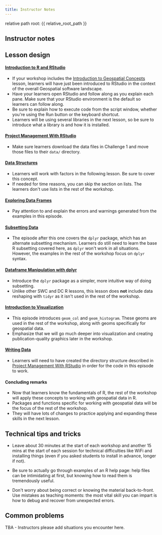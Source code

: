 ```yaml
---
title: Instructor Notes
---
```




relative path root: {{ relative\_root\_path }}

## Instructor notes

## Lesson design

#### [Introduction to R and RStudio](../episodes/01-rstudio-intro.Rmd)

- If your workshop includes the [Introduction to Geospatial Concepts](https://datacarpentry.org/organization-geospatial/) lesson, learners will have
  just been introduced to RStudio in the context of the overall Geospatial
  software landscape.
- Have your learners open RStudio and follow along as you explain each pane. Make sure that your RStudio environment is the default so learners can follow along.
- Be sure to explain how to execute code from the script window, whether you're
  using the Run button or the keyboard shortcut.
- Learners will be using several libraries in the next lesson, so be sure to
  introduce what a library is and how it is installed.

#### [Project Management With RStudio](../episodes/02-project-intro.Rmd)

- Make sure learners download the data files in Challenge 1 and move those files
  to their `data/` directory.

#### [Data Structures](../episodes/03-data-structures-part1.Rmd)

- Learners will work with factors in the following lesson. Be sure to
  cover this concept.
- If needed for time reasons, you can skip the section on lists. The learners
  don't use lists in the rest of the workshop.

#### [Exploring Data Frames](../episodes/04-data-structures-part2.Rmd)

- Pay attention to and explain the errors and warnings generated from the examples in this episode.

#### [Subsetting Data](../episodes/05-data-subsetting.Rmd)

- The episode after this one covers the `dplyr` package, which has an
  alternate subsetting mechanism. Learners do still need to learn the
  base R subsetting covered here, as `dplyr` won't work in all situations. However,
  the examples in the rest of the workshop focus on `dplyr` syntax.

#### [Dataframe Manipulation with dplyr](../episodes/06-dplyr.Rmd)

- Introduce the `dplyr` package as a simpler, more intuitive way of doing
  subsetting.
- Unlike other SWC and DC R lessons, this lesson does **not** include data
  reshaping with `tidyr` as it isn't used in the rest of the workshop.

#### [Introduction to Visualization](../episodes/07-plot-ggplot2.Rmd)

- This episode introduces `geom_col` and `geom_histogram`. These geoms are used
  in the rest of the workshop, along with geoms specifically for geospatial data.
- Emphasize that we will go much deeper into visualization and creating
  publication-quality graphics later in the workshop.

#### [Writing Data](../episodes/08-writing-data.Rmd)

- Learners will need to have created the directory structure described in
  [Project Management With RStudio](../episodes/02-project-intro.Rmd) in order for the code
  in this episode to work.

#### Concluding remarks

- Now that learners know the fundamentals of R, the rest of the workshop
  will apply these concepts to working with geospatial data in R.
- Packages and functions specific for working with geospatial data will be
  the focus of the rest of the workshop.
- They will have lots of changes to practice applying and expanding these
  skills in the next lesson.

## Technical tips and tricks

- Leave about 30 minutes at the start of each workshop and another 15 mins
  at the start of each session for technical difficulties like WiFi and
  installing things (even if you asked students to install in advance, longer if
  not).

- Be sure to actually go through examples of an R help page: help files
  can be intimidating at first, but knowing how to read them is tremendously
  useful.

- Don't worry about being correct or knowing the material back-to-front. Use
  mistakes as teaching moments: the most vital skill you can impart is how to
  debug and recover from unexpected errors.

## Common problems

TBA - Instructors please add situations you encounter here.




